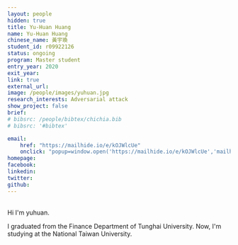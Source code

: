 ```yaml
---
layout: people
hidden: true
title: Yu-Huan Huang
name: Yu-Huan Huang
chinese_name: 黃宇瑍
student_id: r09922126
status: ongoing
program: Master student
entry_year: 2020
exit_year:
link: true
external_url:
image: /people/images/yuhuan.jpg
research_interests: Adversarial attack
show_project: false
brief:
# bibsrc: /people/bibtex/chichia.bib
# bibsrc: '#bibtex'

email: 
    href: "https://mailhide.io/e/kOJWlcUe" 
    onclick: "popup=window.open('https://mailhide.io/e/kOJWlcUe','mailhidepopup','width=580,height=635'); return false;"
homepage:
facebook:
linkedin:
twitter:
github:
---
```


<br />
Hi I'm yuhuan.

I graduated from the Finance Department of Tunghai University. Now, I'm studying at the National Taiwan University.
